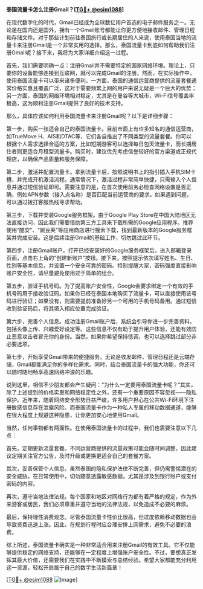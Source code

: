 **泰国流量卡怎么注册Gmail？[[TG💪+ @esim1088](https://t.me/s/esim1088)]**

在现代数字化的时代，Gmail已经成为全球数亿用户首选的电子邮件服务之一。无论是在国内还是国外，拥有一个Gmail账号都能让你更方便地接收邮件、管理日程和存储文件。对于那些计划前往泰国旅行或长期居住的人来说，使用泰国当地的流量卡来注册Gmail是一个非常实用的选择。那么，泰国流量卡到底如何帮助我们注册Gmail呢？接下来，我将为大家详细介绍这一过程。

首先，我们需要明确一点：注册Gmail并不需要特定的国家网络环境。理论上，只要你的设备能够连接到互联网，就可以完成Gmail的注册。然而，在实际操作中，使用泰国流量卡可以带来诸多便利。一方面，泰国的通信运营商提供的流量套餐通常价格实惠且覆盖广泛，这对于需要频繁上网的用户来说无疑是一个巨大的优势；另一方面，泰国的网络环境相对稳定，尤其是在曼谷等大城市，Wi-Fi信号覆盖率极高，这为顺利注册Gmail提供了良好的技术支持。

那么，具体应该如何利用泰国流量卡来注册Gmail呢？以下是详细步骤：

第一步，购买一张适合自己的泰国流量卡。目前市面上有许多知名的通信运营商，如TrueMove H、AIS和DTAC等，它们各自推出了不同类型的流量套餐。你可以根据个人需求选择合适的方案，比如短期游客可以选择每日包天流量卡，而长期居住者则更适合月租型流量卡。购买时，建议优先考虑信誉较好的官方渠道或正规代理店，以确保产品质量和服务保障。

第二步，激活并配置流量卡。拿到流量卡后，按照说明书上的指引插入手机SIM卡槽，并完成开机激活流程。通常情况下，激活过程非常简单快捷，只需输入个人信息并通过短信验证即可。需要注意的是，在首次使用前务必检查网络设置是否正确，例如APN参数（接入点名称）是否匹配当前运营商的要求。如果遇到问题，可以通过拨打客服热线寻求帮助。

第三步，下载并安装Google服务框架。由于Google Play Store在中国大陆地区无法直接访问，因此我们需要借助第三方工具来下载所需的Google应用程序。推荐使用“酷安”、“豌豆荚”等应用商店进行搜索下载，找到最新版本的Google服务框架并完成安装。这是后续注册Gmail的基础工作，切勿跳过此环节。

第四步，注册Gmail账户。打开已经安装好的Google服务框架后，进入邮箱登录页面，点击右上角的“创建新账户”按钮。接下来，按照提示依次填写姓名、生日、性别等基本信息，并设置一个安全可靠的密码。特别提醒大家，密码强度直接影响账户安全性，请尽量避免使用过于简单的组合。

第五步，验证手机号码。为了提高账户安全性，Google会要求绑定一个有效的手机号码用于接收验证码。如果你已经在泰国本地购买了流量卡，可以直接使用该号码进行验证；如果没有，则需要提前准备好另一个可用的手机号码备用。通过短信收到验证码后，将其填入相应位置完成验证。

第六步，完善个人信息。成功注册Gmail账户后，系统会引导你进一步完善资料，包括头像上传、兴趣爱好设定等。这些信息不仅有助于提升用户体验，还能有效防止恶意攻击者冒充你的身份。当然，如果你希望保持低调，也可以选择跳过部分非必要选项。

第七步，开始享受Gmail带来的便捷服务。无论是收发邮件、管理日程还是云端存储，Gmail都能满足你的多样化需求。同时，结合泰国流量卡的强大功能，你还可以随时随地畅享高速网络冲浪的乐趣。

说到这里，相信不少朋友都会产生疑问：“为什么一定要用泰国流量卡呢？”其实，除了上述提到的价格实惠和网络稳定性之外，还有一个重要原因不容忽视——隐私保护。近年来，随着网络安全形势日益严峻，许多用户担心在公共Wi-Fi环境下注册敏感信息存在泄露风险。而泰国流量卡作为一种私人专属的移动数据通道，能够在很大程度上规避这种隐患，让你更加安心地使用Gmail。

当然，任何事物都有两面性。在使用泰国流量卡的过程中，我们也需要注意以下几点：

首先，定期更新流量套餐。不同运营商提供的流量政策可能会随时间调整，因此建议定期关注官方公告，及时升级或更换更适合自己的套餐方案。

其次，妥善保管个人信息。虽然泰国的隐私保护法律不断完善，但仍需警惕潜在的安全威胁。在日常使用中，切勿随意透露敏感数据，尤其是涉及到银行账户或支付密码的内容。

再次，遵守当地法律法规。每个国家和地区对网络行为都有着严格的规定，作为外来游客或居民，我们必须尊重并遵守当地的法律法规，以免造成不必要的麻烦。

最后，保持理性消费观念。尽管泰国流量卡性价比很高，但过度依赖移动数据也会导致资费迅速上涨。因此，在规划行程时应合理安排上网需求，避免不必要的浪费。

综上所述，泰国流量卡确实是一种非常适合用来注册Gmail的有效工具。它不仅能够提供稳定的网络支持，还能够在一定程度上增强账户安全性。不过，要想真正发挥其最大价值，还需要我们在实践中不断摸索与总结经验。希望大家都能充分利用这一资源，轻松开启属于自己的数字生活新篇章！

[[TG💪+ @esim1088](https://t.me/s/esim1088) ![Image](https://i.postimg.cc/4NQfJmqS/Snipaste-2025-05-13-00-14-12.png)]